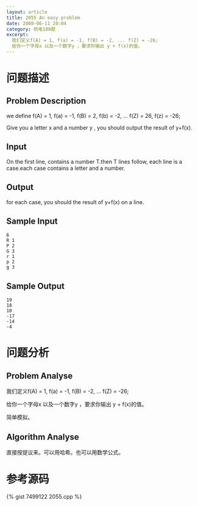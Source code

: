 ```yaml
---
layout: article
title: 2055 An easy problem
date: 2008-06-11 20:04
category: 杭电100题
excerpt:
  我们定义f(A) = 1, f(a) = -1, f(B) = -2, ... f(Z) = -26;
  给你一个字母x 以及一个数字y ，要求你输出 y + f(x)的值。
---
```

# 问题描述

## Problem Description

we define f(A) = 1, f(a) = -1, f(B) = 2, f(b) = -2, ... f(Z) = 26, f(z) = -26;

Give you a letter x and a number y , you should output the result of y+f(x).

## Input

On the first line, contains a number T.then T lines follow, each line is a case.each case contains a letter and a number.

## Output

for each case, you should the result of y+f(x) on a line.

## Sample Input

    6
    R 1
    P 2
    G 3
    r 1
    p 2
    g 3

## Sample Output

    19
    18
    10
    -17
    -14
    -4

# 问题分析

## Problem Analyse

我们定义f(A) = 1, f(a) = -1, f(B) = -2, ... f(Z) = -26;

给你一个字母x 以及一个数字y ，要求你输出 y + f(x)的值。

简单模拟。

## Algorithm Analyse

直接按提议来。可以用哈希。也可以用数学公式。

# 参考源码

{% gist 7499122 2055.cpp %}
